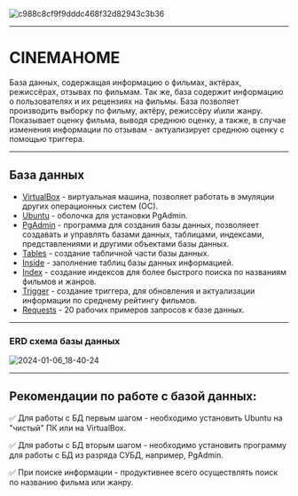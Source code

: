 ![c988c8cf9f9dddc468f32d82943c3b36](https://github.com/NiKSaN11/Cinema_home/assets/126002033/c55c69ff-2d3d-40b7-890e-14900dbaa5ca)
___
# **CINEMAHOME**

База данных, содержащая информацию о фильмах, актёрах, режиссёрах, отзывах по фильмам. Так же, база содержит информацию о пользователях и их рецензиях на фильмы. База позволяет производить выборку по фильму, актёру, режиссёру и\или жанру. Показывает оценку фильма, выводя среднюю оценку, а также, в случае изменения информации по отзывам - актуализирует среднюю оценку с помощью триггера.
___

## **База данных**
+ [VirtualBox](https://www.virtualbox.org/) - виртуальная машина, позволяет работать в эмуляции других операционных систем (ОС).
+ [Ubuntu](https://ubuntu.com/download) - оболочка для установки PgAdmin.
+ [PgAdmin](https://www.pgadmin.org/download/) - программа для создания базы данных, позволяеет создавать и управлять базами данных, таблицами, индексами, представлениями и другими объектами базы данных.
+ [Tables](https://github.com/NiKSaN11/Cinema_home/blob/main/CREATE_sql.txt) - создание табличной части базы данных.
+ [Inside](https://github.com/NiKSaN11/Cinema_home/blob/main/INSIDE_sql.txt) - заполнение таблиц базы данных информацией.
+ [Index](https://github.com/NiKSaN11/Cinema_home/blob/main/INDEX_sql.txt) - создание индексов для более быстрого поиска по названиям фильмов и жанров.
+ [Trigger](https://github.com/NiKSaN11/Cinema_home/blob/main/TRIGGER_sql.txt) - создание триггера, для обновления и актуализации информации по среднему рейтингу фильмов.
+ [Requests](https://github.com/NiKSaN11/Cinema_home/blob/main/REQUESTS_sql.txt) - 20 рабочих примеров запросов к базе данных.
___
### **ERD схема базы данных**
![2024-01-06_18-40-24](https://github.com/NiKSaN11/Cinema_home/assets/126002033/10904bab-8ba6-4f64-878e-aba8a5decb9f)
___
## **Рекомендации по работе с базой данных:**
:white_check_mark: Для работы с БД первым шагом - необходимо установить Ubuntu на "чистый" ПК или на VirtualBox.

:white_check_mark: Для работы с БД вторым шагом - необходимо установить программу для работы с БД из разряда СУБД, например, PgAdmin.

:white_check_mark: При поиске информации - продуктивнее всего осуществлять поиск по названию фильма или жанру.
